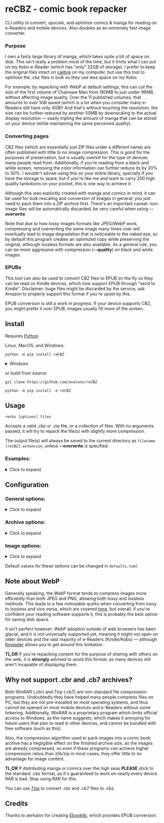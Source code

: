 # reCBZ - comic book repacker

CLI utility to convert, upscale, and optimize comics & manga for reading on e-Readers and mobile devices. Also doubles as an extremely fast image converter.

### Purpose

I own a fairly large library of manga, which takes quite a bit of space on disk. This isn't really a problem most of the time, but it limits what I can put on my Kobo e-Reader (which has "only" 32GB of storage). I prefer to keep the original files intact on [calibre](https://github.com/kovidgoyal/calibre) on my computer, but use this tool to optimize the .cbz files in bulk so they use less space on my Kobo.

For example, by repacking with WebP at default settings, this can cut the size of the first volume of Chainsaw Man from 180MB to just under 96MB, without affecting image quality. Over the 11 published volumes, that amounts to over 1GB saved (which is a lot when you consider many e-Readers still have only 4GB)! And that's without touching the resolution, the size can be further reduced by another 50MB by downscaling to the actual display resolution — easily tripling the amount of manga that can be stored on your device (while maintaining the same perceived quality).

### Converting pages

CBZ files (which are essentially just ZIP files under a different name) are often published with little to no image compression. This is good for the purposes of preservation, but is usually overkill for the type of devices many people read from. Additionally, if you're reading from a black and white screen, removing the color information can further reduce its by 20% to 30%. I wouldn't advise using this on your entire library, specially if you have the storage to spare, but if you're like me and want to carry 200 high quality tankobons on your pocket, this is one way to achieve it.

Although this was explicitly created with manga and comics in mind, it can be used for bulk rescaling and conversion of images in general, you just need to pack them into a ZIP archive first. There's an important caveat: non-image files will be automatically discarded, be very careful when using **--overwrite**.

Note that due to how lossy images formats like JPEG/WebP work, compressing and overwriting the same image many times over *will* eventually lead to image degradation that is noticeable to the naked eye, so by default this program creates an optimized copy while preserving the original, although lossless formats are also available. As a general rule, you can be more aggressive with compression (**--quality**) on black and white images.

### EPUBs

This tool can also be used to convert CBZ files to EPUB on the fly so they can be read on Kindle devices, which now support EPUB through "send to Kindle". Disclaimer: huge files might be discarded by the service, ask Amazon to properly support this format if you're upset by this.

EPUB conversion is still a work in progress. If your device supports CBZ, you might prefer it over EPUB, images usually fill more of the screen.

## Install

Requires [Python](https://www.python.org/downloads/)

Linux, MacOS, and Windows:

    python -m pip install reCBZ

<details>
  <summary>Windows</summary>

Since Windows is a very competent OS, you may need to manually install `lxlm` first:

    python -m pip install https://download.lfd.uci.edu/pythonlibs/archived/lxml-4.9.0-cp311-cp311-win_amd64.whl
</details>

or build from source:

    git clone https://github.com/avalonv/reCBZ

    python -m pip install -e reCBZ

## Usage

    recbz [options] files

Accepts a valid .cbz or .zip file, or a collection of files. With no arguments passed, it will try to repack the file(s) with slightly more compression.

The output file(s) will always be saved to the current directory as `filename [reCBZ].extension`, unless **--overwrite** is specified.

### Examples:
<details>
  <summary>Click to expand</summary>
<br>

Convert pages in 'Blame! Master Edition v06.cbz' to various formats and ask which one to repack with:

    recbz --assist 'Blame! Master Edition v06.cbz'

Rescale two volumes to the Kindle Paperwhite resolution, and save as EPUB:

    recbz --epub --size 1125x1500 'Our Dreams at Dusk v01.cbz' 'Our Dreams at Dusk v02.cbz'

To repack all books in the current directory (e.g. a series), use a '*' to match .cbz files:

    recbz ./*.cbz

- On Windows, slashes '/' should be replaced with backslashes '\\'

Automatically convert and repack all books on the 'Blame!' folder:

    recbz --auto ./'Blame!'/*.cbz

Rescale all books on the "Saga" folder to 1440p 3:4, convert pages to grayscale and save as high quality JPEG:

    recbz --size 1440x1920 -bw --quality 90 --fmt jpeg ./Saga/*.cbz
</details>

## Configuration

### General options:
<details>
  <summary>Click to expand</summary>
<br>

**--nowrite**  **-nw**  
<ul>Dry run. The repacked archive isn't saved at the end, making other options completely safe.</ul>

**--overwrite**  **-O**  
<ul>Overwrite original archive. Specifically, it will be converted to a valid .cbz structure, meaning that non-image files will be discarded. Make sure you understand what this means before using this.</ul>

**--compare**  **-c**  
<ul>Does a dry run with a small sample of images, converting them to available formats using current settings, then displays a disk usage summary for each.</ul>

**--assist**  **-a**  
<ul>Same as <b>--compare</b>, except it then asks you which format to use for a real run.</ul>

**--auto**  **-A**  
<ul>Same as <b>--compare</b>, except it automatically picks the best/smallest format for a real run.</ul> 

<ul>Most of the time this will be a <a href="#note-about-webp">.webp</a>. If you wish to exclude this format, you can add <b>--nowebp</b>.</ul>

**--join**  **-J**   *file1, file2 [, file3, file4, etc]*  
<ul>Concatenate files. Append the contents of n files to the leftmost file, in the order they appear.</ul>

<ul><b>Note:</b> to ensure chapters are properly shown in the table of contents when converting to <b>--epub</b>, it is recommended to join all files at once (in a single command), instead of one at a time.</ul>

**--noprev**  
<ul>Ignore files previously repacked by this program. Recommended when using file pattern globbing (*), specially with <b>--join</b>.</ul>

~~**--recursive**  **-R**~~  (TODO/Unimplemented)  see [#examples](#examples) 
<ul>Search all subfolders in the current path for .cbz or .zip files to convert.</ul>

<ul><b>Exercise caution when using with --overwrite, may lead to loss of data.</b></ul>

**--verbose**  **-v**  
<ul>More progress messages. Can be repeated (-vv) for debug output.</ul>

**--silent**  **-s**  
<ul>No progress messages.</ul>

**--processes** *1 - 32*  
default: Core count - 1 (close to 100% utilization)  
<ul>Max number of processes to spawn. This will only improve performance if your CPU has cores to spare (it's not magic!). <b>Warning:</b> May choke lower end systems, set this to 2 or 4 if you're experiencing high memory usage.</ul>

**--sequential**  
<ul>Disable multiprocessing altogether. Use this only if you're still experiencing memory issues, or for debugging.</ul>

</details>

### Archive options:
<details>
  <summary>Click to expand</summary>
<br>

**--epub**  
<ul>Save archive as EPUB. -- <b>WORK IN PROGRESS</b></ul>

**--zip**  
<ul>Save archive as ZIP.</ul>
 
**--cbz**  
<ul>Save archive as CBZ. This is the default.</ul>

~~**--unpack**~~ (TODO/Unimplemented)  
<ul>Extract archive contents to a folder</ul>

**--compress**  
<ul>Attempt to further compress the archive after images have been converted. This will have a very negligible effect on file size, and is generally not recommended.</ul>

</details>

### Image options:
<details>
  <summary>Click to expand</summary>
<br>

**--fmt** *format*  
default: same as source  
<ul>Format to convert images to. One of: <i>jpeg, png, webp</i> or <i>webpll</i> — png and webpll are <a href='https://en.wikipedia.org/wiki/Lossless_compression'>lossless</a>. Try <b>-c</b> to get an idea of how they compare, this will vary depending on the source format. Omitting this option will preserve the original format.</ul>

**--quality** *0 - 95*  
default: 80  
<ul>Image compression quality for lossy formats, will have a large impact on file size. Smaller values produce smaller files at the cost of visual quality. This option only applies to lossy formats</ul>

<ul><b>Notes:</b>

<ul>Low values degrade image quality less in WebP than they do in JPEG. Similarly, grayscale images are less affected by this setting that color ones, so generally speaking, you can lower it even more when using <b>--fmt webp</b> or <b>--grayscale</b> to save extra space.</ul>

<ul>Values higher than 95 will usually <b>increase</b> file size without actually improving quality.</ul></ul>

**--size** *WidthxHeight*  
default: don't rescale  

<ul>Rescale images to the specified resolution, using Lanczos interpolation. Does its best to detect and preserve landscape images.</ul> 

<ul>Add <b>--noupscale</b> to disable upscaling, so images can only be downscaled (as long as they're greater than value).</ul>

<ul>Add <b>--nodownscale</b> to disable downscaling, so images can only be upscaled (as long as they're less than value).</ul>

<ul>1440x1920 (3:4) is more than suitable for 6"/7" e-Reader screens. For smaller devices, setting this to 150% of your screen's resolution is usually the best compromise between quality and file size, still allowing you to zoom-in to read the lore critical thoughts of that moe character.</ul>

<ul><b>Note:</b> this isn't magic. Please don't upscale a low quality source to upload to manga sites and claim yours is higher quality, because it isn't, and it will annoy people.</ul>

**--grayscale**  **-bw**  
<ul>Convert images to grayscale. Useful for e-Paper screens, reducing file size by another 10% to 20%. Provides no benefit to comics which only have a few coloured pages (manga).</ul>

</details>

Default values for these options can be changed in `defaults.toml`
## Note about WebP

Generally speaking, the WebP format tends to compress images more efficiently than both JPEG and PNG, allowing both lossy and lossless methods. This leads to a few noticeable quirks when converting from lossy to lossless and vice versa, which are covered [here](https://developers.google.com/speed/webp/faq#can_a_webp_image_grow_larger_than_its_source_image), but overall, if you're confident your reading software supports it, this is probably the best option for saving disk space.

It isn't perfect however: WebP adoption outside of web browsers has been glacial, and it is not universally supported yet, meaning it might not open on older devices and the vast majority of e-Readers (Kindle/Kobo) — although [Koreader](https://github.com/koreader/koreader/) allows you to get around this limitation.

**TL;DR** If you're repacking content for the purpose of sharing with others on the web, it is **strongly** advised to avoid this format, as many devices still aren't incapable of displaying them.

## Why not support .cbr and .cb7 archives?

Both WinRAR (.cbr) and 7zip (.cb7) are non-standard file compression programs. Undoubtedly they have helped many people compress files on PC, but they are not pre-installed on most operating systems, and thus cannot be opened on most mobile devices and e-Readers without some tinkering. Additionally, WinRAR is a proprietary program which limits official access to Windows, as the name suggests, which makes it annoying for future users that plan to read in other devices, and cannot be bundled with free software (such as this).

Also, the compression algorithm used to pack images into a comic book archive has a negligible effect on the finished archive size, as the images are already compressed, so even if these programs *can* achieve higher compression ratios than zlib/zip in most cases, they offer little to no advantage for image content.

**TL;DR** If distributing manga or comics over the high seas **PLEASE** stick to the standard .cbz format, as it's guaranteed to work on nearly every device. RAR is bad. Stop using RAR for this.

You can use [7zip](https://www.7-zip.org/) to convert .cbr and .cb7 files to .cbz.

## Credits

Thanks to aerkalov for creating [Ebooklib](https://github.com/aerkalov/ebooklib), which provides EPUB conversion.
